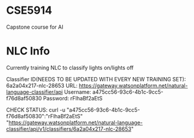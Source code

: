 # CSE5914
Capstone course for AI


# NLC Info

Currently training NLC to classify lights on/lights off 

Classifier ID(NEEDS TO BE UPDATED WITH EVERY NEW TRAINING SET): 6a2a04x217-nlc-28653
URL: https://gateway.watsonplatform.net/natural-language-classifier/api
Username: a475cc56-93c6-4b1c-9cc5-f76d8af50830
Password: rFlhaBf2aEtS

CHECK STATUS:
curl -u "a475cc56-93c6-4b1c-9cc5-f76d8af50830":"rFlhaBf2aEtS"  "https://gateway.watsonplatform.net/natural-language-classifier/api/v1/classifiers/6a2a04x217-nlc-28653"
